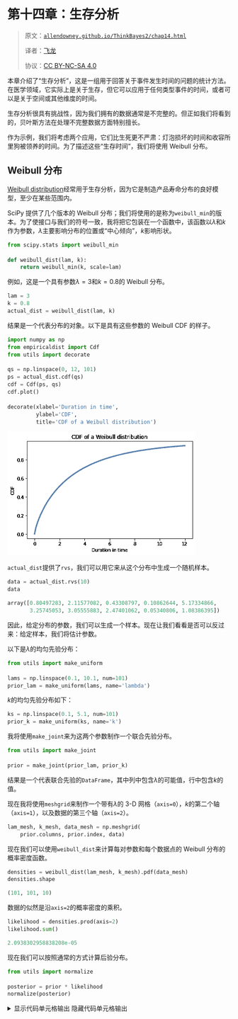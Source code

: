 # 第十四章：生存分析

> 原文：[`allendowney.github.io/ThinkBayes2/chap14.html`](https://allendowney.github.io/ThinkBayes2/chap14.html)
> 
> 译者：[飞龙](https://github.com/wizardforcel)
> 
> 协议：[CC BY-NC-SA 4.0](http://creativecommons.org/licenses/by-nc-sa/4.0/)


本章介绍了“生存分析”，这是一组用于回答关于事件发生时间的问题的统计方法。在医学领域，它实际上是关于生存，但它可以应用于任何类型事件的时间，或者可以是关于空间或其他维度的时间。

生存分析很具有挑战性，因为我们拥有的数据通常是不完整的。但正如我们将看到的，贝叶斯方法在处理不完整数据方面特别擅长。

作为示例，我们将考虑两个应用，它们比生死更不严肃：灯泡损坏的时间和收容所里狗被领养的时间。为了描述这些“生存时间”，我们将使用 Weibull 分布。

## Weibull 分布

[Weibull distribution](https://en.wikipedia.org/wiki/Weibull_distribution)经常用于生存分析，因为它是制造产品寿命分布的良好模型，至少在某些范围内。

SciPy 提供了几个版本的 Weibull 分布；我们将使用的是称为`weibull_min`的版本。为了使接口与我们的符号一致，我将把它包装在一个函数中，该函数以$\lambda$和$k$作为参数，$\lambda$主要影响分布的位置或“中心倾向”，$k$影响形状。

```py
from scipy.stats import weibull_min

def weibull_dist(lam, k):
    return weibull_min(k, scale=lam) 
```

例如，这是一个具有参数$\lambda=3$和$k=0.8$的 Weibull 分布。

```py
lam = 3
k = 0.8
actual_dist = weibull_dist(lam, k) 
```

结果是一个代表分布的对象。以下是具有这些参数的 Weibull CDF 的样子。

```py
import numpy as np
from empiricaldist import Cdf
from utils import decorate

qs = np.linspace(0, 12, 101)
ps = actual_dist.cdf(qs)
cdf = Cdf(ps, qs)
cdf.plot()

decorate(xlabel='Duration in time', 
         ylabel='CDF',
         title='CDF of a Weibull distribution') 
```

![_images/165e4472a2e421796fed341383b2f25a0686b6223380934e1bf7a4af385005e3.png](img/c1545ba3997e2de3459ff8d07fd1a504.png)

`actual_dist`提供了`rvs`，我们可以用它来从这个分布中生成一个随机样本。

```py
data = actual_dist.rvs(10)
data 
```

```py
array([0.80497283, 2.11577082, 0.43308797, 0.10862644, 5.17334866,
       3.25745053, 3.05555883, 2.47401062, 0.05340806, 1.08386395]) 
```

因此，给定分布的参数，我们可以生成一个样本。现在让我们看看是否可以反过来：给定样本，我们将估计参数。

以下是$\lambda$的均匀先验分布：

```py
from utils import make_uniform

lams = np.linspace(0.1, 10.1, num=101)
prior_lam = make_uniform(lams, name='lambda') 
```

$k$的均匀先验分布如下：

```py
ks = np.linspace(0.1, 5.1, num=101)
prior_k = make_uniform(ks, name='k') 
```

我将使用`make_joint`来为这两个参数制作一个联合先验分布。

```py
from utils import make_joint

prior = make_joint(prior_lam, prior_k) 
```

结果是一个代表联合先验的`DataFrame`，其中列中包含$\lambda$的可能值，行中包含$k$的值。

现在我将使用`meshgrid`来制作一个带有$\lambda$的 3-D 网格（`axis=0`），$k$的第二个轴（`axis=1`），以及数据的第三个轴（`axis=2`）。

```py
lam_mesh, k_mesh, data_mesh = np.meshgrid(
    prior.columns, prior.index, data) 
```

现在我们可以使用`weibull_dist`来计算每对参数和每个数据点的 Weibull 分布的概率密度函数。

```py
densities = weibull_dist(lam_mesh, k_mesh).pdf(data_mesh)
densities.shape 
```

```py
(101, 101, 10) 
```

数据的似然是沿`axis=2`的概率密度的乘积。

```py
likelihood = densities.prod(axis=2)
likelihood.sum() 
```

```py
2.0938302958838208e-05 
```

现在我们可以按照通常的方式计算后验分布。

```py
from utils import normalize

posterior = prior * likelihood
normalize(posterior) 
```

<details class="hide below-input"><summary aria-label="Toggle hidden content">显示代码单元格输出 隐藏代码单元格输出</summary>

```py
2.052573567183434e-09 
```</details>

以下函数封装了这些步骤。它接受一个联合先验分布和数据，并返回一个联合后验分布。

```py
def update_weibull(prior, data):
  """Update the prior based on data."""
    lam_mesh, k_mesh, data_mesh = np.meshgrid(
        prior.columns, prior.index, data)

    densities = weibull_dist(lam_mesh, k_mesh).pdf(data_mesh)
    likelihood = densities.prod(axis=2)

    posterior = prior * likelihood
    normalize(posterior)

    return posterior 
```

我们是这样使用它的。

```py
posterior = update_weibull(prior, data) 
```

以下是联合后验分布的等高线图。

<details class="hide above-input"><summary aria-label="Toggle hidden content">显示代码单元格源代码 隐藏代码单元格源代码</summary>

```py
from utils import plot_contour

plot_contour(posterior)
decorate(title='Posterior joint distribution of Weibull parameters') 
```</details> ![_images/77fcd1c56c2f0ce10efa56dbabec2d9b197d606003e4f5968c14f2f0cb4ed13f.png](img/c7172a47752cdfa035c49f16e0ef490f.png)

$\lambda$的可能值的范围大约是 1 到 4，其中包含了我们用来生成数据的实际值 3。而$k$的范围大约是 0.5 到 1.5，其中包含了实际值 0.8。

## 边缘分布

为了更准确地描述这些范围，我们可以提取边缘分布：

<details class="hide above-input"><summary aria-label="Toggle hidden content">显示代码单元格内容 隐藏代码单元格内容</summary>

```py
from utils import marginal

posterior_lam = marginal(posterior, 0)
posterior_k = marginal(posterior, 1) 
```</details>

并计算后验均值和 90%的可信区间。

<details class="hide above-input"><summary aria-label="Toggle hidden content">Show code cell content Hide code cell content</summary>

```py
import matplotlib.pyplot as plt

plt.axvline(3, color='C5')
posterior_lam.plot(color='C4', label='lambda')
decorate(xlabel='lam',
         ylabel='PDF', 
         title='Posterior marginal distribution of lam') 
```

![_images/4eab37f50de519d5098ae53189c5334a625a4117a40b09fa40489e916fa2bf0b.png](img/6821cba075bd877a9906a1bdafa5afea.png)</details>

垂直灰线显示了$\lambda$的实际值。

这是$k$的边际后验分布。

<details class="hide above-input"><summary aria-label="Toggle hidden content">Show code cell content Hide code cell content</summary>

```py
plt.axvline(0.8, color='C5')
posterior_k.plot(color='C12', label='k')
decorate(xlabel='k',
         ylabel='PDF', 
         title='Posterior marginal distribution of k') 
```

![_images/146ab0f8b11ab9ec51aea0fdfe7339761a6115fa77b3ac7fe71c80aa0d760090.png](img/77c29eef78e70659c88fd4a9a9a1f816.png)</details>

后验分布很宽，这意味着只有 10 个数据点，我们无法精确估计参数。但对于两个参数，实际值都在可信区间内。

<details class="hide above-input"><summary aria-label="Toggle hidden content">Show code cell content Hide code cell content</summary>

```py
print(lam, posterior_lam.credible_interval(0.9)) 
```

```py
3 [1.2 4.4] 
```</details> <details class="hide above-input"><summary aria-label="Toggle hidden content">Show code cell content Hide code cell content</summary>

```py
print(k, posterior_k.credible_interval(0.9)) 
```

```py
0.8 [0.6 1.4] 
```</details>

## 不完整的数据

在前面的例子中，我们得到了来自 Weibull 分布的 10 个随机值，并且我们使用它们来估计参数（假装我们不知道）。

但在许多现实世界的情况下，我们并没有完整的数据；特别是当我们在某个时间点观察系统时，通常我们对过去有信息，但对未来没有。

例如，假设您在一家狗收容所工作，您对新狗到达和被领养之间的时间感兴趣。有些狗可能会立即被领养；其他狗可能需要等待更长时间。经营收容所的人可能希望推断这些居住时间的分布。

假设您在 8 周内监测到到达和离开，并且在该间隔期间有 10 只狗到达。我假设它们的到达时间是均匀分布的，所以我会生成这样的随机值。

```py
start = np.random.uniform(0, 8, size=10)
start 
```

```py
array([0.78026881, 6.08999773, 1.97550379, 1.1050535 , 2.65157251,
       0.66399652, 5.37581665, 6.45275039, 7.86193532, 5.08528588]) 
```

现在假设居住时间遵循我们在前面例子中使用的 Weibull 分布。我们可以这样从该分布中生成样本：

```py
duration = actual_dist.rvs(10)
duration 
```

```py
array([0.80497283, 2.11577082, 0.43308797, 0.10862644, 5.17334866,
       3.25745053, 3.05555883, 2.47401062, 0.05340806, 1.08386395]) 
```

我将使用这些值构建一个包含每只狗的到达和离开时间的`DataFrame`，称为`start`和`end`。

```py
import pandas as pd

d = dict(start=start, end=start+duration)
obs = pd.DataFrame(d) 
```

出于显示目的，我将按到达时间对`DataFrame`的行进行排序。

```py
obs = obs.sort_values(by='start', ignore_index=True)
obs 
```

|  | start | end |
| --- | --- | --- |
| 0	0.663997	3.921447 |
| 1	0.780269	1.585242 |
| 2	1.105053	1.213680 |
| 3	1.975504	2.408592 |
| 4	2.651573	7.824921 |
| 5 | 5.085286 | 6.169150 |
| 6	5.375817	8.431375 |
| 7 | 6.089998 | 8.205769 |
| 8	6.452750	8.926761 |
| 9	7.861935	7.915343 |

请注意，几条寿命线延伸到 8 周的观察窗口之外。因此，如果我们在第 8 周初观察到这个系统，我们将得到不完整的信息。具体来说，我们将不知道狗 6、7 和 8 的未来领养时间。

我将通过识别延伸到观察窗口之外的寿命来模拟这些不完整的数据：

```py
censored = obs['end'] > 8 
```

`censored`是一个布尔 Series，对于延伸到第 8 周之后的寿命线为`True`。

有时称为“被审查”的数据是因为它对我们是隐藏的。但在这种情况下，它是因为我们不知道未来而隐藏的，而不是因为有人在审查它。

对于被审查的寿命线，我将修改`end`以指示它们最后被观察到的时间，并修改`status`以指示观察是不完整的。

```py
obs.loc[censored, 'end'] = 8
obs.loc[censored, 'status'] = 0 
```

现在我们可以为每只狗绘制一个“寿命线”，显示时间线上的到达和离开时间。

<details class="hide above-input"><summary aria-label="Toggle hidden content">Show code cell content Hide code cell content</summary>

```py
def plot_lifelines(obs):
  """Plot a line for each observation.

 obs: DataFrame
 """
    for y, row in obs.iterrows():
        start = row['start']
        end = row['end']
        status = row['status']

        if status == 0:
            # ongoing
            plt.hlines(y, start, end, color='C0')
        else:
            # complete
            plt.hlines(y, start, end, color='C1')
            plt.plot(end, y, marker='o', color='C1')

    decorate(xlabel='Time (weeks)',
             ylabel='Dog index',
             title='Lifelines showing censored and uncensored observations')

    plt.gca().invert_yaxis() 
```</details> <details class="hide above-input"><summary aria-label="Toggle hidden content">显示代码单元格源代码 隐藏代码单元格源代码</summary>

```py
plot_lifelines(obs) 
```</details> ![_images/d6dd919f6937358b5da512f2b078083de2cd5500b7118f9665579ec6044373f6.png](img/787750d8f0dc88a9ac6c41b9e548ca3c.png)

我将在表中再添加一列，其中包含寿命线的观察部分的持续时间。

```py
obs['T'] = obs['end'] - obs['start'] 
```

我们模拟的是在第 8 周开始时可用的数据。

## 使用不完整的数据

现在，让我们看看如何同时使用完整和不完整的数据来推断居住时间分布的参数。

首先，我将数据分成两组：`data1`包含已知到达和离开时间的狗的居住时间；`data2`包含在观察间隔内未被领养的狗的不完整居住时间。

```py
data1 = obs.loc[~censored, 'T']
data2 = obs.loc[censored, 'T'] 
```

<details class="hide above-input"><summary aria-label="Toggle hidden content">显示代码单元格内容 隐藏代码单元格内容</summary>

```py
data1 
```

```py
0    3.257451
1    0.804973
2    0.108626
3    0.433088
4    5.173349
5    1.083864
9    0.053408
Name: T, dtype: float64 
```</details> <details class="hide above-input"><summary aria-label="Toggle hidden content">显示代码单元格内容 隐藏代码单元格内容</summary>

```py
data2 
```

```py
6    2.624183
7    1.910002
8    1.547250
Name: T, dtype: float64 
```</details>

对于完整数据，我们可以使用`update_weibull`，它使用 Weibull 分布的概率密度函数来计算数据的似然。

```py
posterior1 = update_weibull(prior, data1) 
```

对于不完整的数据，我们需要更加深入地思考。在观察间隔结束时，我们不知道居住时间会是多少，但我们可以设定一个下限；也就是说，我们可以说居住时间将大于`T`。

这意味着我们可以使用生存函数来计算数据的似然，生存函数是分布中值大于`T`的概率。

以下函数与`update_weibull`相同，只是它使用`sf`来计算生存函数，而不是`pdf`。

```py
def update_weibull_incomplete(prior, data):
  """Update the prior using incomplete data."""
    lam_mesh, k_mesh, data_mesh = np.meshgrid(
        prior.columns, prior.index, data)

    # evaluate the survival function
    probs = weibull_dist(lam_mesh, k_mesh).sf(data_mesh)
    likelihood = probs.prod(axis=2)

    posterior = prior * likelihood
    normalize(posterior)

    return posterior 
```

这是使用不完整数据进行的更新。

```py
posterior2 = update_weibull_incomplete(posterior1, data2) 
```

这是两次更新后的联合后验分布的样子。

```py
plot_contour(posterior2)
decorate(title='Posterior joint distribution, incomplete data') 
```

![_images/c7ee32a715f0f7f5eede80659e6afa17a007adbe93236237580dcfeb4d59e17d.png](img/300e9829c4f3c0af8a75c148fd5d2b39.png)

与之前的等高线图相比，看起来$\lambda$的可能值范围显著更宽。通过观察边际分布，我们可以更清楚地看到这一点。

```py
posterior_lam2 = marginal(posterior2, 0)
posterior_k2 = marginal(posterior2, 1) 
```

这是$\lambda$的后验边际分布，与我们使用所有完整数据得到的分布进行比较。

<details class="hide above-input"><summary aria-label="Toggle hidden content">显示代码单元格源代码 隐藏代码单元格源代码</summary>

```py
posterior_lam.plot(color='C5', label='All complete',
                   linestyle='dashed')
posterior_lam2.plot(color='C2', label='Some censored')

decorate(xlabel='lambda',
         ylabel='PDF', 
         title='Marginal posterior distribution of lambda') 
```</details> ![_images/b27b0a38dde380c88b64bce34905027ef43332cd5ddff47b9eba6b2c56dc22af.png](img/39d2895a1cd7517c6572e797e506d326.png)

一些不完整数据的分布显著更宽。

另外，请注意后验分布在右侧并没有完全趋近于 0。这表明先验分布的范围不足以覆盖该参数的最可能值。如果我担心使这个分布更准确，我会回去用更宽的先验再次运行更新。

这是$k$的后验边际分布：

<details class="hide above-input"><summary aria-label="Toggle hidden content">显示代码单元格源代码 隐藏代码单元格源代码</summary>

```py
posterior_k.plot(color='C5', label='All complete',
                   linestyle='dashed')
posterior_k2.plot(color='C12', label='Some censored')

decorate(xlabel='k',
         ylabel='PDF', 
         title='Posterior marginal distribution of k') 
```</details> ![_images/0d5cf63e8cd6276770a088ce33f36cb3c83eefd722368f1143e949dd9f55322b.png](img/26afec247feb6f72467c13c89205d16c.png)

在这个例子中，当我们有不完整的数据时，边际分布向左移动，但宽度并没有显著增加。

总之，我们已经看到如何结合完整和不完整的数据来估计 Weibull 分布的参数，在许多现实场景中，这是非常有用的，因为其中一些数据是被截尾的。

一般来说，当我们有不完整数据时，后验分布会更宽，因为信息较少会导致更多的不确定性。

这个例子是基于我生成的数据；在下一节中，我们将用真实数据进行类似的分析。

## 灯泡

2007 年，研究人员进行了一项实验，以表征灯泡寿命的分布。以下是他们对实验的描述：

> 取了 50 个新的飞利浦（印度）灯泡，额定功率为 40 瓦，220 伏特（交流），并安装在水平方向上，均匀分布在一个 11 米 x7 米的实验室区域内。
> 
> 组件每隔 12 小时监视一次以寻找故障。记录的故障时刻是[记录的]，共获得了 32 个数据点，以至于最后一个灯泡也失败了。

<details class="hide above-input"><summary aria-label="Toggle hidden content">显示代码单元格内容 隐藏代码单元格内容</summary>

```py
download('https://gist.github.com/epogrebnyak/7933e16c0ad215742c4c104be4fbdeb1/raw/c932bc5b6aa6317770c4cbf43eb591511fec08f9/lamps.csv') 
```</details>

我们可以像这样将数据加载到`DataFrame`中：

```py
df = pd.read_csv('lamps.csv', index_col=0)
df.head() 
```

|  | h | f | K |
| --- | --- | --- | --- |
| i |  |  |  |
| --- | --- | --- | --- |
| 0 | 0 | 0 | 50 |
| 1 | 840 | 2 | 48 |
| 2 | 852 | 1 | 47 |
| 3 | 936 | 1 | 46 |
| 4 | 960 | 1 | 45 |

列`h`包含灯泡故障的时间（小时）；列`f`包含每个时间点故障的灯泡数量。我们可以使用`Pmf`来表示这些值和频率，如下所示：

```py
from empiricaldist import Pmf

pmf_bulb = Pmf(df['f'].to_numpy(), df['h'])
pmf_bulb.normalize() 
```

```py
50 
```

由于这个实验的设计，我们可以认为数据是寿命分布的代表样本，至少对于连续点亮的灯泡来说。

平均寿命约为 1400 小时。

<details class="hide above-input"><summary aria-label="Toggle hidden content">显示代码单元格内容 隐藏代码单元格内容</summary>

```py
pmf_bulb.mean() 
```

```py
1413.84 
```</details>

假设这些数据很好地符合 Weibull 分布，让我们估计适合数据的参数。同样，我将从$\lambda$和$k$的均匀先验开始：

```py
lams = np.linspace(1000, 2000, num=51)
prior_lam = make_uniform(lams, name='lambda') 
```

```py
ks = np.linspace(1, 10, num=51)
prior_k = make_uniform(ks, name='k') 
```

对于这个例子，先验分布中有 51 个值，而不是通常的 101 个。这是因为我们将使用后验分布进行一些计算密集型的计算。它们将以更少的值运行得更快，但结果将不太精确。

像往常一样，我们可以使用`make_joint`来制作先验联合分布。

```py
prior_bulb = make_joint(prior_lam, prior_k) 
```

虽然我们有 50 个灯泡的数据，但数据集中只有 32 个唯一的寿命。为了更新，方便起见，可以将数据表示为 50 个寿命，每个寿命重复给定的次数。我们可以使用`np.repeat`来转换数据。

```py
data_bulb = np.repeat(df['h'], df['f'])
len(data_bulb) 
```

```py
50 
```

现在我们可以使用`update_weibull`来进行更新。

```py
posterior_bulb = update_weibull(prior_bulb, data_bulb) 
```

这是后验联合分布的样子：

<details class="hide above-input"><summary aria-label="Toggle hidden content">显示代码单元格源代码 隐藏代码单元格源代码</summary>

```py
plot_contour(posterior_bulb)
decorate(title='Joint posterior distribution, light bulbs') 
```</details> ![_images/c045d0c012c5c3280ab43869032f47b98c77b0ad79fef4e376c00d3b6dc6e990.png](img/2f2a91dee647f354e9561ed85b32f958.png)

为了总结这个联合后验分布，我们将计算后验均值寿命。

## 后验均值

要计算联合分布的后验均值，我们将制作一个包含$\lambda$和$k$的值的网格。

```py
lam_mesh, k_mesh = np.meshgrid(
    prior_bulb.columns, prior_bulb.index) 
```

现在对于每一对参数，我们将使用`weibull_dist`来计算均值。

```py
means = weibull_dist(lam_mesh, k_mesh).mean()
means.shape 
```

```py
(51, 51) 
```

结果是一个与联合分布具有相同维度的数组。

现在我们需要用联合后验的相应概率对每个均值进行加权。

```py
prod = means * posterior_bulb 
```

最后，我们计算加权平均值的总和。

```py
prod.to_numpy().sum() 
```

```py
1412.7242774305005 
```

根据后验分布，我们认为平均寿命约为 1413 小时。

以下函数封装了这些步骤：

```py
def joint_weibull_mean(joint):
  """Compute the mean of a joint distribution of Weibulls."""
    lam_mesh, k_mesh = np.meshgrid(
        joint.columns, joint.index)
    means = weibull_dist(lam_mesh, k_mesh).mean()
    prod = means * joint
    return prod.to_numpy().sum() 
```

## 不完整信息

之前的更新不太正确，因为它假设每个灯泡在我们观察到它的瞬间就死了。

根据报告，研究人员每 12 小时只检查一次灯泡。因此，如果他们发现一个灯泡已经坏了，他们只知道它在上次检查后的 12 小时内坏掉了。

使用以下更新函数更加严格正确，它使用韦伯分布的 CDF 来计算在给定的 12 小时间隔内灯泡死亡的概率。

<details class="hide above-input"><summary aria-label="Toggle hidden content">显示代码单元格内容 隐藏代码单元格内容</summary>

```py
def update_weibull_between(prior, data, dt=12):
  """Update the prior based on data."""
    lam_mesh, k_mesh, data_mesh = np.meshgrid(
        prior.columns, prior.index, data)
    dist = weibull_dist(lam_mesh, k_mesh)
    cdf1 = dist.cdf(data_mesh)
    cdf2 = dist.cdf(data_mesh-12)
    likelihood = (cdf1 - cdf2).prod(axis=2)

    posterior = prior * likelihood
    normalize(posterior)

    return posterior 
```</details>

值落入区间的概率是区间开始和结束时的 CDF 之差。

这是我们运行更新的方式。

<details class="hide above-input"><summary aria-label="Toggle hidden content">显示代码单元格内容 隐藏代码单元格内容</summary>

```py
posterior_bulb2 = update_weibull_between(prior_bulb, data_bulb) 
```</details>

这就是结果。

<details class="hide above-input"><summary aria-label="Toggle hidden content">显示代码单元格内容 隐藏代码单元格内容</summary>

```py
plot_contour(posterior_bulb2)
decorate(title='Joint posterior distribution, light bulbs') 
```

![_images/a01f57da5382dd9ebeae9b3de1f7f0bbd3e8431a6486f4c3b2d63dadc7312526.png](img/f292f51d98ec07dfc930576ab8a3de1b.png)</details>

这个结果在视觉上几乎与我们使用 PDF 得到的结果完全相同。这是个好消息，因为它表明即使不是严格正确，使用 PDF 也可以是一个很好的近似。

看看它是否有任何不同，让我们检查一下后验均值。

<details class="hide above-input"><summary aria-label="Toggle hidden content">显示代码单元格内容 隐藏代码单元格内容</summary>

```py
joint_weibull_mean(posterior_bulb) 
```

```py
1412.7242774305005 
```</details> <details class="hide above-input"><summary aria-label="Toggle hidden content">显示代码单元格内容 隐藏代码单元格内容</summary>

```py
joint_weibull_mean(posterior_bulb2) 
```

```py
1406.8171982320873 
```</details>

当我们考虑到观察之间的 12 小时间隔时，后验均值要少大约 6 小时。这是有道理的：如果我们假设灯泡在间隔的任何时间点都有同样的死亡概率，那么平均值将是间隔的中点。

## 后验预测分布

假设你安装了 100 个与上一节相同的灯泡，并在 1000 小时后回来检查。根据我们刚刚计算的后验分布，你找到的死灯泡数量的分布是什么？

如果我们确切地知道韦伯分布的参数，答案将是一个二项分布。

例如，如果我们知道$\lambda=1550$和$k=4.25$，我们可以使用`weibull_dist`来计算灯泡在你回来之前死亡的概率：

```py
lam = 1550
k = 4.25
t = 1000

prob_dead = weibull_dist(lam, k).cdf(t)
prob_dead 
```

```py
0.14381685899960547 
```

如果有 100 个灯泡，每个灯泡都有这个死亡的概率，那么死灯泡的数量遵循二项分布。

```py
from utils import make_binomial

n = 100
p = prob_dead
dist_num_dead = make_binomial(n, p) 
```

这就是它的样子。

<details class="hide above-input"><summary aria-label="Toggle hidden content">显示代码单元格内容 隐藏代码单元格内容</summary>

```py
dist_num_dead.plot(label='known parameters')

decorate(xlabel='Number of dead bulbs',
         ylabel='PMF',
         title='Predictive distribution with known parameters') 
```

![_images/42e12ef3e54e221fa4ede683f0bbf06d0c501a4eb94e1bc5da2cab501e520592.png](img/2a5755e75a3a3a6f94354ace263259b5.png)</details>

但这是基于我们知道$\lambda$和$k$的假设，而我们并不知道。相反，我们有一个包含这些参数可能值和它们概率的后验分布。

因此，后验预测分布不是一个单一的二项式；相反，它是一个由后验概率加权的二项式混合物。

我们可以使用`make_mixture`来计算后验预测分布。

它不能用于联合分布，但我们可以将表示联合分布的`DataFrame`转换为`Series`，就像这样：

```py
posterior_series = posterior_bulb.stack()
posterior_series.head() 
```

```py
k    lambda
1.0  1000.0    8.146763e-25
     1020.0    1.210486e-24
     1040.0    1.738327e-24
     1060.0    2.418201e-24
     1080.0    3.265549e-24
dtype: float64 
```

结果是一个带有`MultiIndex`的`Series`，其中包含两个“级别”：第一级包含`k`的值；第二级包含`lam`的值。

以这种形式的后验分布，我们可以遍历可能的参数并为每对计算一个预测分布。

```py
pmf_seq = []
for (k, lam) in posterior_series.index:
    prob_dead = weibull_dist(lam, k).cdf(t)
    pmf = make_binomial(n, prob_dead)
    pmf_seq.append(pmf) 
```

现在我们可以使用`make_mixture`，传递`posterior_series`中的后验概率和`pmf_seq`中的二项式分布序列作为参数。

```py
from utils import make_mixture

post_pred = make_mixture(posterior_series, pmf_seq) 
```

这是后验预测分布的样子，与我们使用已知参数计算的二项分布相比。

<details class="hide above-input"><summary aria-label="Toggle hidden content">显示代码单元格源代码 隐藏代码单元格源代码</summary>

```py
dist_num_dead.plot(label='known parameters')
post_pred.plot(label='unknown parameters')
decorate(xlabel='Number of dead bulbs',
         ylabel='PMF',
         title='Posterior predictive distribution') 
```</details> ![_images/43a987be520fd3d9c1db443a0138114292fb696c4ef951ab46ac6e015469a169.png](img/8d5760f4032ecc5652e6a804c7e27405.png)

后验预测分布更宽，因为它代表了我们对参数以及死灯泡数量的不确定性。

## 总结

本章介绍了生存分析，用于回答关于事件发生时间的问题，以及 Weibull 分布，它是许多领域中“寿命”（广义解释）的良好模型。

我们使用联合分布来表示 Weibull 分布的参数的先验概率，并以三种方式更新它们：知道寿命的确切持续时间，知道下限，以及知道寿命落在给定区间内。

这些例子展示了贝叶斯方法的一个特点：它们可以适应处理不完整或“被审查”的数据，只需进行小的改动。作为练习，您将有机会处理另一种类型的被审查数据，当我们给出寿命的上限时。

本章中的方法适用于具有两个参数的任何分布。在练习中，您将有机会估计用于描述各种自然现象的两参数 gamma 分布的参数。

在下一章中，我们将继续使用三参数模型！

## 练习

**练习：**使用关于灯泡寿命的数据，我们计算了 Weibull 分布的参数$\lambda$和$k$的后验分布，以及 1000 小时后 100 个灯泡中死亡灯泡的后验预测分布。

现在假设您进行实验：您安装了 100 个灯泡，1000 小时后回来，发现 20 个灯泡坏了。根据这些数据更新后验分布。后验均值变化多少？

建议：

1.  使用网格来计算每对参数中在 1000 小时后找到一个灯泡死亡的概率。

1.  对于这些概率中的每一个，计算在 100 个灯泡中找到 20 个死灯泡的可能性。

1.  使用这些可能性来更新后验分布。

<details class="hide above-input"><summary aria-label="Toggle hidden content">显示代码单元格内容 隐藏代码单元格内容</summary>

```py
# Solution

t = 1000

lam_mesh, k_mesh = np.meshgrid(
    prior_bulb.columns, prior_bulb.index)
prob_dead = weibull_dist(lam_mesh, k_mesh).cdf(t)
prob_dead.shape 
```

```py
(51, 51) 
```</details> <details class="hide above-input"><summary aria-label="Toggle hidden content">显示代码单元格内容 隐藏代码单元格内容</summary>

```py
# Solution

from scipy.stats import binom

k = 20
n = 100
likelihood = binom(n, prob_dead).pmf(k)
likelihood.shape 
```

```py
(51, 51) 
```</details> <details class="hide above-input"><summary aria-label="Toggle hidden content">显示代码单元格内容 隐藏代码单元格内容</summary>

```py
# Solution

posterior_bulb3 = posterior_bulb * likelihood
normalize(posterior_bulb3)
plot_contour(posterior_bulb3)
decorate(title='Joint posterior distribution with k=20') 
```

![_images/e5e76b96bcdb981d51b473a995694931c9ec47affcc8c1f3dfb73d7172794803.png](img/0b6b415805edbf392947106d859da61c.png)</details><details class="hide above-input"><summary aria-label="Toggle hidden content">显示代码单元格内容 隐藏代码单元格内容</summary>

```py
# Solution

# Since there were more dead bulbs than expected,
# the posterior mean is a bit less after the update.

joint_weibull_mean(posterior_bulb3) 
```

```py
1378.3949572816412 
```</details>

**练习：**在这个练习中，我们将使用一个月的数据来估计描述西雅图日降雨量的分布的参数。然后我们将计算每日降雨的后验预测分布，并用它来估计罕见事件的概率，比如一天内降雨超过 1.5 英寸。

根据水文学家的说法，总日降雨量（有雨的日子）的分布很好地由两参数 gamma 分布建模。

当我们在<<_TheGammaDistribution>>中使用一参数 gamma 分布时，我们使用希腊字母$\alpha$表示参数。

对于两参数 gamma 分布，我们将使用$k$表示“形状参数”，它决定了分布的形状，希腊字母$\theta$或`theta`表示“比例参数”。

以下函数接受这些参数，并从 SciPy 返回一个`gamma`对象。

<details class="hide above-input"><summary aria-label="Toggle hidden content">显示代码单元格内容 隐藏代码单元格内容</summary>

```py
import scipy.stats

def gamma_dist(k, theta):
  """Makes a gamma object.

 k: shape parameter
 theta: scale parameter

 returns: gamma object
 """
    return scipy.stats.gamma(k, scale=theta) 
```</details>

现在我们需要一些数据。以下单元格下载了我在 2020 年 5 月从美国国家海洋和大气管理局（[NOAA](http://www.ncdc.noaa.gov/cdo-web/search)）收集的有关华盛顿西雅图的数据。

<details class="hide above-input"><summary aria-label="Toggle hidden content">显示代码单元格内容 隐藏代码单元格内容</summary>

```py
# Load the data file

download('https://github.com/AllenDowney/ThinkBayes2/raw/master/data/2203951.csv') 
```</details>

现在我们可以将其加载到`DataFrame`中：

<details class="hide above-input"><summary aria-label="Toggle hidden content">显示代码单元格内容 隐藏代码单元格内容</summary>

```py
weather = pd.read_csv('2203951.csv')
weather.head() 
```

|  | 站点 | 名称 | 日期 | AWND | PRCP | TMAX | TMIN | WT01 | WT03 | WT08 |
| --- | --- | --- | --- | --- | --- | --- | --- | --- | --- | --- |
| 0 | USW00024233 | 美国西雅图塔科马机场，华盛顿州 | 2020-05-01 | 4.47 | 0.00 | 66 | 43 | NaN | NaN | NaN |
| 1 | USW00024233 | 美国西雅图塔科马机场，华盛顿州 | 2020-05-02 | 9.40 | 0.24 | 58 | 47 | 1.0 | NaN | NaN |
| 2 | USW00024233 | 美国西雅图塔科马机场，华盛顿州 | 2020-05-03 | 11.63 | 0.06 | 57 | 44 | 1.0 | NaN | NaN |
| 3 | USW00024233 | 美国西雅图塔科马机场，华盛顿州 | 2020-05-04 | 4.47 | 0.00 | 65 | 39 | NaN | NaN | NaN |

| 4 | USW00024233 | 美国西雅图塔科马机场，华盛顿州 | 2020-05-05 | 7.83 | 0.00 | 71 | 49 | NaN | NaN | NaN |</details>

我将创建一个布尔系列来指示下雨的天数。

<details class="hide above-input"><summary aria-label="Toggle hidden content">显示代码单元格内容 隐藏代码单元格内容</summary>

```py
rained = weather['PRCP'] > 0
rained.sum() 
```

```py
14 
```</details>

并选择下雨的日子的总降雨量。

<details class="hide above-input"><summary aria-label="Toggle hidden content">显示代码单元格内容 隐藏代码单元格内容</summary>

```py
prcp = weather.loc[rained, 'PRCP']
prcp.describe() 
```

```py
count    14.000000
mean      0.222857
std       0.301060
min       0.010000
25%       0.052500
50%       0.110000
75%       0.225000
max       1.140000
Name: PRCP, dtype: float64 
```</details>

这是数据的累积分布函数的样子。

<details class="hide above-input"><summary aria-label="Toggle hidden content">显示代码单元格内容 隐藏代码单元格内容</summary>

```py
cdf_data = Cdf.from_seq(prcp)
cdf_data.plot()
decorate(xlabel='Total rainfall (in)',
         ylabel='CDF',
         title='Distribution of rainfall on days it rained') 
```

![_images/5c588671547b5c94db2a6883cc4aad1ee78cc18cbcac03f2d597ef510b5cc19c.png](img/c2c9a7a935206223c754315c7c3cd064.png)</details>

最大降雨量为 1.14 英寸是一天。要估计超过 1.5 英寸的概率，我们需要从我们拥有的数据进行外推，因此我们的估计将取决于伽玛分布是否真的是一个好模型。

我建议您按以下步骤进行：

1.  为伽玛分布的参数构建先验分布。请注意，$k$和$\theta$必须大于 0。

1.  使用观察到的降雨量来更新参数的分布。

1.  计算降雨的后验预测分布，并用它来估计一天降雨超过 1.5 英寸的概率。

<details class="hide above-input"><summary aria-label="Toggle hidden content">显示代码单元格内容 隐藏代码单元格内容</summary>

```py
# Solution

# I'll use the MLE parameters of the gamma distribution
# to help me choose priors

k_est, _, theta_est = scipy.stats.gamma.fit(prcp, floc=0)
k_est, theta_est 
```

```py
(0.8898876017525283, 0.25043291132301665) 
```</details> <details class="hide above-input"><summary aria-label="Toggle hidden content">显示代码单元格内容 隐藏代码单元格内容</summary>

```py
# Solution

# I'll use uniform priors for the parameters.
# I chose the upper bounds by trial and error.

ks = np.linspace(0.01, 2, num=51)
prior_k = make_uniform(ks, name='k') 
```</details> <details class="hide above-input"><summary aria-label="Toggle hidden content">显示代码单元格内容 隐藏代码单元格内容</summary>

```py
# Solution

thetas = np.linspace(0.01, 1.5, num=51)
prior_theta = make_uniform(thetas, name='theta') 
```</details> <details class="hide above-input"><summary aria-label="Toggle hidden content">显示代码单元格内容 隐藏代码单元格内容</summary>

```py
# Solution

# Here's the joint prior

prior = make_joint(prior_k, prior_theta) 
```</details> <details class="hide above-input"><summary aria-label="Toggle hidden content">显示代码单元格内容 隐藏代码单元格内容</summary>

```py
# Solution

# I'll use a grid to compute the densities

k_mesh, theta_mesh, data_mesh = np.meshgrid(
    prior.columns, prior.index, prcp) 
```</details> <details class="hide above-input"><summary aria-label="Toggle hidden content">显示代码单元格内容 隐藏代码单元格内容</summary>

```py
# Solution

# Here's the 3-D array of densities

densities = gamma_dist(k_mesh, theta_mesh).pdf(data_mesh) 
densities.shape 
```

```py
(51, 51, 14) 
```</details> <details class="hide above-input"><summary aria-label="Toggle hidden content">显示代码单元格内容 隐藏代码单元格内容</summary>

```py
# Solution

# Which we reduce by multiplying along axis 2

likelihood = densities.prod(axis=2)
likelihood.sum() 
```

```py
150287.91980136462 
```</details> <details class="hide above-input"><summary aria-label="Toggle hidden content">显示代码单元格内容 隐藏代码单元格内容</summary>

```py
# Solution

# Now we can do the update in the usual way

posterior = prior * likelihood
normalize(posterior) 
```

```py
57.780822684107896 
```</details> <details class="hide above-input"><summary aria-label="切换隐藏内容">显示代码单元格内容 隐藏代码单元格内容</summary>

```py
# Solution

# And here's what the posterior looks like

plot_contour(posterior)

decorate(title='Posterior distribution, parameters of a gamma distribution') 
```

![_images/569775f8c7a7fb0df6c9658876198997230b9dae8712f38ff26f0629929d9e47.png](img/c9cff7f85ebe7c29f68f398ee9db6037.png)</details><details class="hide above-input"><summary aria-label="切换隐藏内容">显示代码单元格内容 隐藏代码单元格内容</summary>

```py
# Solution

# I'll check the marginal distributions to make sure the
# range of the priors is wide enough

from utils import marginal

posterior_k = marginal(posterior, 0)
posterior_theta = marginal(posterior, 1) 
```</details> <details class="hide above-input"><summary aria-label="切换隐藏内容">显示代码单元格内容 隐藏代码单元格内容</summary>

```py
# Solution

# The marginal distribution for k is close to 0 at both ends

posterior_k.plot(color='C4')
decorate(xlabel='k',
         ylabel='PDF', 
         title='Posterior marginal distribution of k') 
```

![_images/69409935354138ed39afaf3aaa5ada3ff5bc77d6f005ab27429bf478d8d0946b.png](img/31f021b58c59b854d34d7ee6e3fe26dc.png)</details><details class="hide above-input"><summary aria-label="切换隐藏内容">显示代码单元格内容 隐藏代码单元格内容</summary>

```py
# Solution

posterior_k.mean(), posterior_k.credible_interval(0.9) 
```

```py
(0.8437218523899558, array([0.4478, 1.3632])) 
```</details> <details class="hide above-input"><summary aria-label="切换隐藏内容">显示代码单元格内容 隐藏代码单元格内容</summary>

```py
# Solution

# Same with the marginal distribution of theta

posterior_theta.plot(color='C2')
decorate(xlabel='theta',
         ylabel='PDF', 
         title='Posterior marginal distribution of theta') 
```

![_images/1dd3578256b42f046ac84921ad312dfbfaf9c27a70cd8f865948011b66d08eca.png](img/a1799bf48426a5ce41de2b2405b65d59.png)</details><details class="hide above-input"><summary aria-label="切换隐藏内容">显示代码单元格内容 隐藏代码单元格内容</summary>

```py
# Solution

posterior_theta.mean(), posterior_theta.credible_interval(0.9) 
```

```py
(0.367761307460383, array([0.159 , 0.7848])) 
```</details> <details class="hide above-input"><summary aria-label="切换隐藏内容">显示代码单元格内容 隐藏代码单元格内容</summary>

```py
# Solution

# To compute the posterior predictive distribution,
# I'll stack the joint posterior to make a Series
# with a MultiIndex

posterior_series = posterior.stack()
posterior_series.head() 
```

```py
theta  k     
0.01   0.0100    4.306265e-156
       0.0498    1.304069e-145
       0.0896    2.463890e-141
       0.1294    2.077828e-138
       0.1692    4.227218e-136
dtype: float64 
```</details> <details class="hide above-input"><summary aria-label="切换隐藏内容">显示代码单元格内容 隐藏代码单元格内容</summary>

```py
# Solution

# I'll extend the predictive distribution up to 2 inches

low, high = 0.01, 2 
```</details> <details class="hide above-input"><summary aria-label="切换隐藏内容">显示代码单元格内容 隐藏代码单元格内容</summary>

```py
# Solution

# Now we can iterate through `posterior_series`
# and make a sequence of predictive Pmfs, one
# for each possible pair of parameters

from utils import pmf_from_dist

qs = np.linspace(low, high, num=101)
pmf_seq = []
for (theta, k) in posterior_series.index:
    dist = gamma_dist(k, theta)
    pmf = pmf_from_dist(dist, qs)
    pmf_seq.append(pmf) 
```</details> <details class="hide above-input"><summary aria-label="切换隐藏内容">显示代码单元格内容 隐藏代码单元格内容</summary>

```py
# Solution

# And we can use `make_mixture` to make the posterior predictive
# distribution

post_pred = make_mixture(posterior_series, pmf_seq) 
```</details> <details class="hide above-input"><summary aria-label="切换隐藏内容">显示代码单元格内容 隐藏代码单元格内容</summary>

```py
# Solution

# Here's what it looks like.

post_pred.make_cdf().plot(label='rainfall')
decorate(xlabel='Total rainfall (in)',
         ylabel='CDF',
         title='Posterior predictive distribution of rainfall') 
```

![_images/91c9c0543eef83e3308033e1fb3a26f62b4651f1f1b4e9f5d72ddea583069bf2.png](img/a05f4682fda21bd2b00fb2dffd541cec.png)</details><details class="hide above-input"><summary aria-label="切换隐藏内容">显示代码单元格内容 隐藏代码单元格内容</summary>

```py
# Solution 

# The probability of more than 1.5 inches of rain is small

cdf = post_pred.make_cdf()
p_gt = 1 - cdf(1.5)
p_gt 
```

```py
0.00900003598887611 
```</details> <details class="hide above-input"><summary aria-label="切换隐藏内容">显示代码单元格内容 隐藏代码单元格内容</summary>

```py
# Solution 

# So it's easier to interpret as the number of rainy
# days between events, on average

1 / p_gt 
```

```py
111.11066680577532 
```</details>
